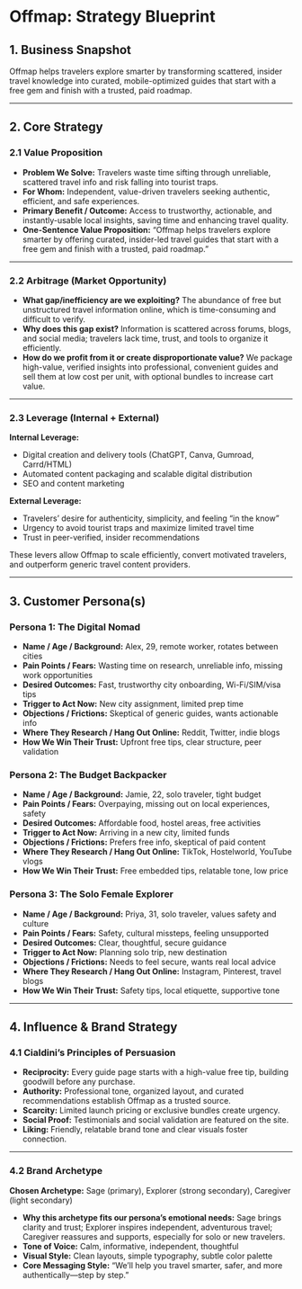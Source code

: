 # Offmap: Strategy Blueprint

## 1. Business Snapshot
Offmap helps travelers explore smarter by transforming scattered, insider travel knowledge into curated, mobile-optimized guides that start with a free gem and finish with a trusted, paid roadmap.

---

## 2. Core Strategy

### 2.1 Value Proposition
- **Problem We Solve:** Travelers waste time sifting through unreliable, scattered travel info and risk falling into tourist traps.
- **For Whom:** Independent, value-driven travelers seeking authentic, efficient, and safe experiences.
- **Primary Benefit / Outcome:** Access to trustworthy, actionable, and instantly-usable local insights, saving time and enhancing travel quality.
- **One-Sentence Value Proposition:**
  “Offmap helps travelers explore smarter by offering curated, insider-led travel guides that start with a free gem and finish with a trusted, paid roadmap.”

---

### 2.2 Arbitrage (Market Opportunity)
- **What gap/inefficiency are we exploiting?**
  The abundance of free but unstructured travel information online, which is time-consuming and difficult to verify.
- **Why does this gap exist?**
  Information is scattered across forums, blogs, and social media; travelers lack time, trust, and tools to organize it efficiently.
- **How do we profit from it or create disproportionate value?**
  We package high-value, verified insights into professional, convenient guides and sell them at low cost per unit, with optional bundles to increase cart value.

---

### 2.3 Leverage (Internal + External)
**Internal Leverage:**
- Digital creation and delivery tools (ChatGPT, Canva, Gumroad, Carrd/HTML)
- Automated content packaging and scalable digital distribution
- SEO and content marketing

**External Leverage:**
- Travelers’ desire for authenticity, simplicity, and feeling “in the know”
- Urgency to avoid tourist traps and maximize limited travel time
- Trust in peer-verified, insider recommendations

These levers allow Offmap to scale efficiently, convert motivated travelers, and outperform generic travel content providers.

---

## 3. Customer Persona(s)

### Persona 1: The Digital Nomad
- **Name / Age / Background:** Alex, 29, remote worker, rotates between cities
- **Pain Points / Fears:** Wasting time on research, unreliable info, missing work opportunities
- **Desired Outcomes:** Fast, trustworthy city onboarding, Wi-Fi/SIM/visa tips
- **Trigger to Act Now:** New city assignment, limited prep time
- **Objections / Frictions:** Skeptical of generic guides, wants actionable info
- **Where They Research / Hang Out Online:** Reddit, Twitter, indie blogs
- **How We Win Their Trust:** Upfront free tips, clear structure, peer validation

### Persona 2: The Budget Backpacker
- **Name / Age / Background:** Jamie, 22, solo traveler, tight budget
- **Pain Points / Fears:** Overpaying, missing out on local experiences, safety
- **Desired Outcomes:** Affordable food, hostel areas, free activities
- **Trigger to Act Now:** Arriving in a new city, limited funds
- **Objections / Frictions:** Prefers free info, skeptical of paid content
- **Where They Research / Hang Out Online:** TikTok, Hostelworld, YouTube vlogs
- **How We Win Their Trust:** Free embedded tips, relatable tone, low price

### Persona 3: The Solo Female Explorer
- **Name / Age / Background:** Priya, 31, solo traveler, values safety and culture
- **Pain Points / Fears:** Safety, cultural missteps, feeling unsupported
- **Desired Outcomes:** Clear, thoughtful, secure guidance
- **Trigger to Act Now:** Planning solo trip, new destination
- **Objections / Frictions:** Needs to feel secure, wants real local advice
- **Where They Research / Hang Out Online:** Instagram, Pinterest, travel blogs
- **How We Win Their Trust:** Safety tips, local etiquette, supportive tone

---

## 4. Influence & Brand Strategy

### 4.1 Cialdini’s Principles of Persuasion
- **Reciprocity:** Every guide page starts with a high-value free tip, building goodwill before any purchase.
- **Authority:** Professional tone, organized layout, and curated recommendations establish Offmap as a trusted source.
- **Scarcity:** Limited launch pricing or exclusive bundles create urgency.
- **Social Proof:** Testimonials and social validation are featured on the site.
- **Liking:** Friendly, relatable brand tone and clear visuals foster connection.

---

### 4.2 Brand Archetype
**Chosen Archetype:** Sage (primary), Explorer (strong secondary), Caregiver (light secondary)

- **Why this archetype fits our persona’s emotional needs:**
  Sage brings clarity and trust; Explorer inspires independent, adventurous travel; Caregiver reassures and supports, especially for solo or new travelers.
- **Tone of Voice:** Calm, informative, independent, thoughtful
- **Visual Style:** Clean layouts, simple typography, subtle color palette
- **Core Messaging Style:** “We’ll help you travel smarter, safer, and more authentically—step by step.”

